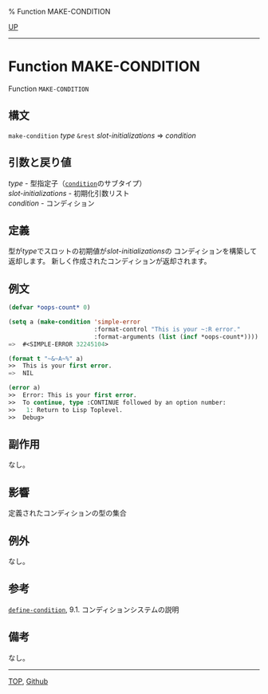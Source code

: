 % Function MAKE-CONDITION

[UP](9.2.html)  

---

# Function **MAKE-CONDITION**


Function `MAKE-CONDITION`


## 構文

`make-condition` *type* `&rest` *slot-initializations* => *condition*


## 引数と戻り値

*type* - 型指定子（[`condition`](9.2.condition.html)のサブタイプ）  
*slot-initializations* - 初期化引数リスト  
*condition* - コンディション


## 定義

型が*type*でスロットの初期値が*slot-initializations*の
コンディションを構築して返却します。
新しく作成されたコンディションが返却されます。


## 例文

```lisp
(defvar *oops-count* 0)

(setq a (make-condition 'simple-error
                        :format-control "This is your ~:R error."
                        :format-arguments (list (incf *oops-count*))))
=>  #<SIMPLE-ERROR 32245104>

(format t "~&~A~%" a)
>>  This is your first error.
=>  NIL

(error a)
>>  Error: This is your first error.
>>  To continue, type :CONTINUE followed by an option number:
>>   1: Return to Lisp Toplevel.
>>  Debug> 
```


## 副作用

なし。


## 影響

定義されたコンディションの型の集合


## 例外

なし。


## 参考

[`define-condition`](9.2.define-condition.html),
9.1. コンディションシステムの説明


## 備考

なし。


---
[TOP](index.html),  [Github](https://github.com/nptcl/npt-japanese)

